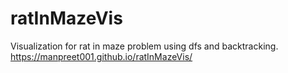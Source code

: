# ratInMazeVis
Visualization for rat in maze problem using dfs and backtracking.
https://manpreet001.github.io/ratInMazeVis/
